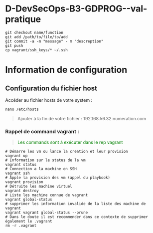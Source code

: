 # D-DevSecOps-B3-GDPROG--val-pratique

```shell
git checkout name/function
git add /path/to/file/to/add
git commit -a -m "message" - m "descreption"
git push
cp vagrant/ssh_keys/* ~/.ssh
``` 
# Information de configuration
## Configuration du fichier host
Accéder au fichier hosts de votre system :
```shell
nano /etc/hosts
```
> Ajouter à la fin de votre fichier :
> 192.168.56.32      numeration.com

### Rappel de command vagrant : 
><span style=color:green>Les commands sont à exécuter dans le rep vagrant</span>

````shell
# Démarre les vm ou lance la creation et leur provision
vagrant up
# Information sur le status de la vm
vagrant status 
# Connection a la machine en SSH
vagrant ssh
# Apple la provision des vm (appel du playbook)
vagrant provision 
# Détruite les machine virtuel
vagrant destroy 
# Liste les machine connue de vagrant
vagrant global-status 
# supprimer les information invalide de la liste des machine de vagrant
vagrant vagrant global-status --prune
# Dans le doute il est recommender dans ce contexte de supprimer également le .vagrant
rm -r .vagrant
````
